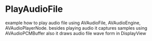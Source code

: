 # PlayAudioFile
example how to play audio file using AVAudioFile, AVAudioEngine, AVAudioPlayerNode. 
besides playing audio it captures samples using AVAudioPCMBuffer
also it draws audio file wave form in DisplayView
